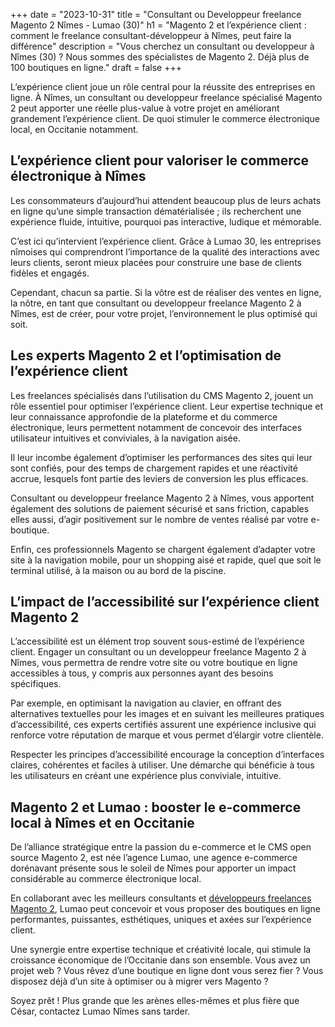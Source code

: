 +++
date = "2023-10-31"
title = "Consultant ou Developpeur freelance Magento 2 Nîmes - Lumao (30)"
h1 = "Magento 2 et l’expérience client : comment le freelance consultant-développeur à Nîmes, peut faire la différence"
description = "Vous cherchez un consultant ou developpeur à  Nîmes (30) ? Nous sommes des spécialistes de Magento 2. Déjà plus de 100 boutiques en ligne."
draft = false
+++

L’expérience client joue un rôle central pour la réussite des entreprises en ligne. À Nîmes, un consultant ou developpeur freelance spécialisé Magento 2 peut apporter une réelle plus-value à votre projet en améliorant grandement l’expérience client. De quoi stimuler le commerce électronique local, en Occitanie notamment.

## L’expérience client pour valoriser le commerce électronique à Nîmes

Les consommateurs d’aujourd’hui attendent beaucoup plus de leurs achats en ligne qu’une simple transaction dématérialisée ; ils recherchent une expérience fluide, intuitive, pourquoi pas interactive, ludique et mémorable.

C’est ici qu’intervient l’expérience client. Grâce à Lumao 30, les entreprises nîmoises qui comprendront l’importance de la qualité des interactions avec leurs clients, seront mieux placées pour construire une base de clients fidèles et engagés.

Cependant, chacun sa partie. Si la vôtre est de réaliser des ventes en ligne, la nôtre, en tant que consultant ou developpeur freelance Magento 2 à Nîmes, est de créer, pour votre projet, l’environnement le plus optimisé qui soit.

## Les experts Magento 2 et l’optimisation de l’expérience client

Les freelances spécialisés dans l’utilisation du CMS Magento 2, jouent un rôle essentiel pour optimiser l’expérience client. Leur expertise technique et leur connaissance approfondie de la plateforme et du commerce électronique, leurs permettent notamment de concevoir des interfaces utilisateur intuitives et conviviales, à la navigation aisée.

Il leur incombe également d’optimiser les performances des sites qui leur sont confiés, pour des temps de chargement rapides et une réactivité accrue, lesquels font partie des leviers de conversion les plus efficaces.

Consultant ou developpeur freelance Magento 2 à Nîmes, vous apportent également des solutions de paiement sécurisé et sans friction, capables elles aussi, d’agir positivement sur le nombre de ventes réalisé par votre e-boutique.

Enfin, ces professionnels Magento se chargent également d’adapter votre site à la navigation mobile, pour un shopping aisé et rapide, quel que soit le terminal utilisé, à la maison ou au bord de la piscine.

## L’impact de l’accessibilité sur l’expérience client Magento 2

L’accessibilité est un élément trop souvent sous-estimé de l’expérience client. Engager un consultant ou un developpeur freelance Magento 2 à Nîmes, vous permettra de rendre votre site ou votre boutique en ligne accessibles à tous, y compris aux personnes ayant des besoins spécifiques.

Par exemple, en optimisant la navigation au clavier, en offrant des alternatives textuelles pour les images et en suivant les meilleures pratiques d’accessibilité, ces experts certifiés assurent une expérience inclusive qui renforce votre réputation de marque et vous permet d’élargir votre clientèle.

Respecter les principes d’accessibilité encourage la conception d’interfaces claires, cohérentes et faciles à utiliser. Une démarche qui bénéficie à tous les utilisateurs en créant une expérience plus conviviale, intuitive.

## Magento 2 et Lumao : booster le e-commerce local à Nîmes et en Occitanie

De l’alliance stratégique entre la passion du e-commerce et le CMS open source Magento 2, est née l’agence Lumao, une agence e-commerce dorénavant présente sous le soleil de Nîmes pour apporter un impact considérable au commerce électronique local.

En collaborant avec les meilleurs consultants et [développeurs freelances Magento 2](/ecommerce/cms/magento/freelance/), Lumao peut concevoir et vous proposer des boutiques en ligne performantes, puissantes, esthétiques, uniques et axées sur l’expérience client.

Une synergie entre expertise technique et créativité locale, qui stimule la croissance économique de l’Occitanie dans son ensemble. Vous avez un projet web ? Vous rêvez d’une boutique en ligne dont vous serez fier ? Vous disposez déjà d’un site à optimiser ou à migrer vers Magento ?

Soyez prêt ! Plus grande que les arènes elles-mêmes et plus fière que César, contactez Lumao Nîmes sans tarder.
